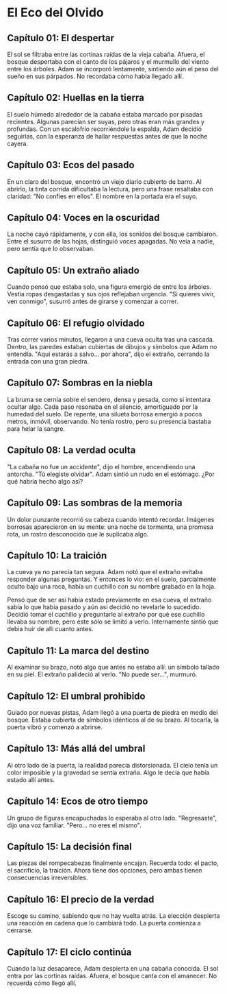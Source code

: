 # El Eco del Olvido

## Capítulo 01: El despertar

El sol se filtraba entre las cortinas raídas de la vieja cabaña. Afuera, el
bosque despertaba con el canto de los pájaros y el murmullo del viento entre los
árboles. Adam se incorporó lentamente, sintiendo aún el peso del sueño en sus
párpados. No recordaba cómo había llegado allí.

## Capítulo 02: Huellas en la tierra
El suelo húmedo alrededor de la cabaña estaba marcado por pisadas recientes.
Algunas parecían ser suyas, pero otras eran más grandes y profundas. Con un
escalofrío recorriéndole la espalda, Adam decidió seguirlas, con la esperanza de
hallar respuestas antes de que la noche cayera.

## Capítulo 03: Ecos del pasado
En un claro del bosque, encontró un viejo diario cubierto de barro. Al abrirlo,
la tinta corrida dificultaba la lectura, pero una frase resaltaba con claridad:
"No confíes en ellos". El nombre en la portada era el suyo.

## Capítulo 04: Voces en la oscuridad
La noche cayó rápidamente, y con ella, los sonidos del bosque cambiaron. Entre
el susurro de las hojas, distinguió voces apagadas. No veía a nadie, pero sentía
que lo observaban.

## Capítulo 05: Un extraño aliado
Cuando pensó que estaba solo, una figura emergió de entre los árboles. Vestía
ropas desgastadas y sus ojos reflejaban urgencia. "Si quieres vivir, ven
conmigo", susurró antes de girarse y comenzar a correr.

## Capítulo 06: El refugio olvidado
Tras correr varios minutos, llegaron a una cueva oculta tras una cascada.
Dentro, las paredes estaban cubiertas de dibujos y símbolos que Adam no
entendía. "Aquí estarás a salvo... por ahora", dijo el extraño, cerrando la
entrada con una gran piedra.

## Capítulo 07: Sombras en la niebla
La bruma se cernía sobre el sendero, densa y pesada, como si intentara ocultar
algo. Cada paso resonaba en el silencio, amortiguado por la humedad del suelo.
De repente, una silueta borrosa emergió a pocos metros, inmóvil, observando.
No tenía rostro, pero su presencia bastaba para helar la sangre.

## Capítulo 08: La verdad oculta
"La cabaña no fue un accidente", dijo el hombre, encendiendo una antorcha.
"Tú elegiste olvidar". Adam sintió un nudo en el estómago. ¿Por qué habría
hecho algo así?

## Capítulo 09: Las sombras de la memoria
Un dolor punzante recorrió su cabeza cuando intentó recordar. Imágenes borrosas
aparecieron en su mente: una noche de tormenta, una promesa rota, un rostro
desconocido que le suplicaba algo.

## Capítulo 10: La traición
La cueva ya no parecía tan segura. Adam notó que el extraño evitaba responder
algunas preguntas. Y entonces lo vio: en el suelo, parcialmente oculto bajo una
roca, había un cuchillo con su nombre grabado en la hoja.

Pensó que de ser asi habia estado previamente en esa cueva, el extraño sabía lo que 
habia pasado y aún asi decidió no revelarle lo sucedido. Decidió tomar el cuchillo y 
preguntarle al extraño por qué ese cuchillo llevaba su nombre, pero éste sólo se limitó
a verlo. Internamente sintió que debia huir de alli cuanto antes.

## Capítulo 11: La marca del destino
Al examinar su brazo, notó algo que antes no estaba allí: un símbolo tallado en
su piel. El extraño palideció al verlo. "No puede ser...", murmuró.

## Capítulo 12: El umbral prohibido
Guiado por nuevas pistas, Adam llegó a una puerta de piedra en medio del bosque.
Estaba cubierta de símbolos idénticos al de su brazo. Al tocarla, la puerta
vibró y comenzó a abrirse.

## Capítulo 13: Más allá del umbral
Al otro lado de la puerta, la realidad parecía distorsionada. El cielo tenía un
color imposible y la gravedad se sentía extraña. Algo le decía que había estado
allí antes.

## Capítulo 14: Ecos de otro tiempo
Un grupo de figuras encapuchadas lo esperaba al otro lado. "Regresaste", dijo
una voz familiar. "Pero... no eres el mismo".

## Capítulo 15: La decisión final
Las piezas del rompecabezas finalmente encajan. Recuerda todo: el pacto, el
sacrificio, la traición. Ahora tiene dos opciones, pero ambas tienen
consecuencias irreversibles.

## Capítulo 16: El precio de la verdad
Escoge su camino, sabiendo que no hay vuelta atrás. La elección despierta una
reacción en cadena que lo cambiará todo. La puerta comienza a cerrarse.

## Capítulo 17: El ciclo continúa
Cuando la luz desaparece, Adam despierta en una cabaña conocida. El sol entra
por las cortinas raídas. Afuera, el bosque canta con el amanecer. No recuerda
cómo llegó allí.

